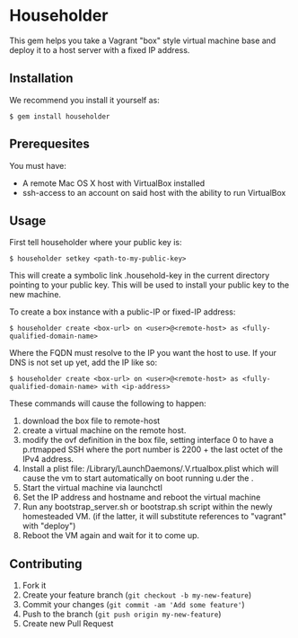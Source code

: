 # Householder

This gem helps you take a Vagrant "box" style virtual machine base and deploy it to a host server with a fixed IP address.

## Installation

We recommend you install it yourself as:

    $ gem install householder

## Prerequesites

You must have:

  * A remote Mac OS X host with VirtualBox installed
  * ssh-access to an account on said host with the ability to run VirtualBox

## Usage

First tell householder where your public key is:

    $ householder setkey <path-to-my-public-key>

This will create a symbolic link .household-key in the current directory pointing to your public key.  This will be used to install your public key to the new machine.

To create a box instance with a public-IP or fixed-IP address:

    $ householder create <box-url> on <user>@<remote-host> as <fully-qualified-domain-name>

Where the FQDN must resolve to the IP you want the host to use.  If your DNS is not set up yet, add the IP like so:

    $ householder create <box-url> on <user>@<remote-host> as <fully-qualified-domain-name> with <ip-address>

These commands will cause the following to happen:

1. download the box file to remote-host
2. create a virtual machine on the remote host.
3. modify the ovf definition in the box file, setting interface 0 to have a p.rtmapped SSH where the port number is 2200 + the last octet of the IPv4 address.
4. Install a plist file: /Library/LaunchDaemons/<reverse-fqdn>.<hostname>V.rtualbox.plist which will cause the vm to start automatically on boot running u.der the <user>.
5. Start the virtual machine via launchctl
6. Set the IP address and hostname and reboot the virtual machine
7. Run any bootstrap_server.sh or bootstrap.sh script within the newly homesteaded VM. (if the latter, it will substitute references to "vagrant" with "deploy")
8. Reboot the VM again and wait for it to come up.



## Contributing

1. Fork it
2. Create your feature branch (`git checkout -b my-new-feature`)
3. Commit your changes (`git commit -am 'Add some feature'`)
4. Push to the branch (`git push origin my-new-feature`)
5. Create new Pull Request
